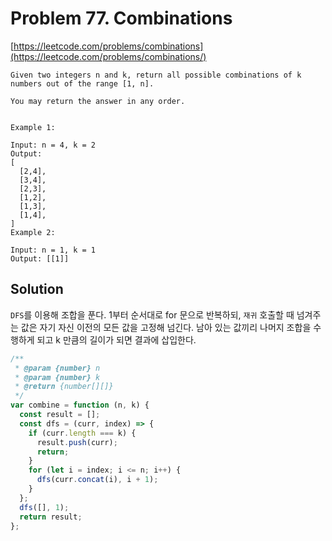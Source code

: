 # Problem 77. Combinations

[https://leetcode.com/problems/combinations](https://leetcode.com/problems/combinations/)

```
Given two integers n and k, return all possible combinations of k numbers out of the range [1, n].

You may return the answer in any order.


Example 1:

Input: n = 4, k = 2
Output:
[
  [2,4],
  [3,4],
  [2,3],
  [1,2],
  [1,3],
  [1,4],
]
Example 2:

Input: n = 1, k = 1
Output: [[1]]
```

## Solution

`DFS`를 이용해 조합을 푼다. 1부터 순서대로 for 문으로 반복하되, `재귀` 호출할 때 넘겨주는 값은 자기 자신 이전의 모든 값을 고정해 넘긴다. 남아 있는 값끼리 나머지 조합을 수행하게 되고 k 만큼의 길이가 되면 결과에 삽입한다. 

```js
/**
 * @param {number} n
 * @param {number} k
 * @return {number[][]}
 */
var combine = function (n, k) {
  const result = [];
  const dfs = (curr, index) => {
    if (curr.length === k) {
      result.push(curr);
      return;
    }
    for (let i = index; i <= n; i++) {
      dfs(curr.concat(i), i + 1);
    }
  };
  dfs([], 1);
  return result;
};
```
